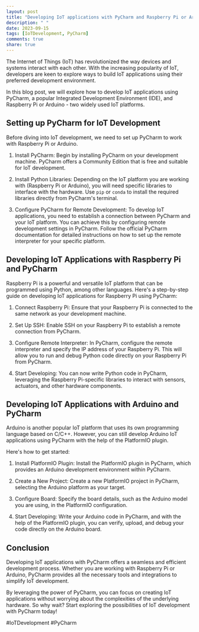 ```yaml
---
layout: post
title: "Developing IoT applications with PyCharm and Raspberry Pi or Arduino"
description: " "
date: 2023-09-15
tags: [IoTDevelopment, PyCharm]
comments: true
share: true
---
```


The Internet of Things (IoT) has revolutionized the way devices and systems interact with each other. With the increasing popularity of IoT, developers are keen to explore ways to build IoT applications using their preferred development environment.

In this blog post, we will explore how to develop IoT applications using PyCharm, a popular Integrated Development Environment (IDE), and Raspberry Pi or Arduino - two widely used IoT platforms.

## Setting up PyCharm for IoT Development

Before diving into IoT development, we need to set up PyCharm to work with Raspberry Pi or Arduino.

1. Install PyCharm: Begin by installing PyCharm on your development machine. PyCharm offers a Community Edition that is free and suitable for IoT development.

2. Install Python Libraries: Depending on the IoT platform you are working with (Raspberry Pi or Arduino), you will need specific libraries to interface with the hardware. Use `pip` or `conda` to install the required libraries directly from PyCharm's terminal.

3. Configure PyCharm for Remote Development: To develop IoT applications, you need to establish a connection between PyCharm and your IoT platform. You can achieve this by configuring remote development settings in PyCharm. Follow the official PyCharm documentation for detailed instructions on how to set up the remote interpreter for your specific platform.

## Developing IoT Applications with Raspberry Pi and PyCharm

Raspberry Pi is a powerful and versatile IoT platform that can be programmed using Python, among other languages. Here's a step-by-step guide on developing IoT applications for Raspberry Pi using PyCharm:

1. Connect Raspberry Pi: Ensure that your Raspberry Pi is connected to the same network as your development machine.

2. Set Up SSH: Enable SSH on your Raspberry Pi to establish a remote connection from PyCharm.

3. Configure Remote Interpreter: In PyCharm, configure the remote interpreter and specify the IP address of your Raspberry Pi. This will allow you to run and debug Python code directly on your Raspberry Pi from PyCharm.

4. Start Developing: You can now write Python code in PyCharm, leveraging the Raspberry Pi-specific libraries to interact with sensors, actuators, and other hardware components.

## Developing IoT Applications with Arduino and PyCharm

Arduino is another popular IoT platform that uses its own programming language based on C/C++. However, you can still develop Arduino IoT applications using PyCharm with the help of the PlatformIO plugin.

Here's how to get started:

1. Install PlatformIO Plugin: Install the PlatformIO plugin in PyCharm, which provides an Arduino development environment within PyCharm.

2. Create a New Project: Create a new PlatformIO project in PyCharm, selecting the Arduino platform as your target.

3. Configure Board: Specify the board details, such as the Arduino model you are using, in the PlatformIO configuration.

4. Start Developing: Write your Arduino code in PyCharm, and with the help of the PlatformIO plugin, you can verify, upload, and debug your code directly on the Arduino board.

## Conclusion

Developing IoT applications with PyCharm offers a seamless and efficient development process. Whether you are working with Raspberry Pi or Arduino, PyCharm provides all the necessary tools and integrations to simplify IoT development.

By leveraging the power of PyCharm, you can focus on creating IoT applications without worrying about the complexities of the underlying hardware. So why wait? Start exploring the possibilities of IoT development with PyCharm today!

#IoTDevelopment #PyCharm